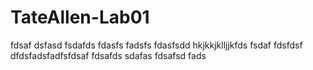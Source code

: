 # TateAllen-Lab01
fdsaf
dsfasd
fsdafds
fdasfs
fadsfs
fdasfsdd
hkjkkjklljjkfds
fsdaf
fdsfdsf
dfdsfadsfadfsfdsaf
fdsafds
sdafas
fdsafsd
fads
